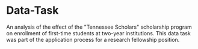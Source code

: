 # Data-Task
An analysis of the effect of the "Tennessee Scholars" scholarship program on enrollment of first-time students at two-year institutions. This data task was part of the application process for a research fellowship position.
